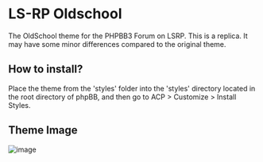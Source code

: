 # LS-RP Oldschool

The OldSchool theme for the PHPBB3 Forum on LSRP. This is a replica. It may have some minor differences compared to the original theme.

## How to install?

Place the theme from the 'styles' folder into the 'styles' directory located in the root directory of phpBB, and then go to ACP > Customize > Install Styles.

## Theme Image

![image](https://github.com/ulasbayraktar/lsrp-oldschool/assets/73671806/a1cd8dbd-368d-4c45-8fe7-2996db7c609b)
